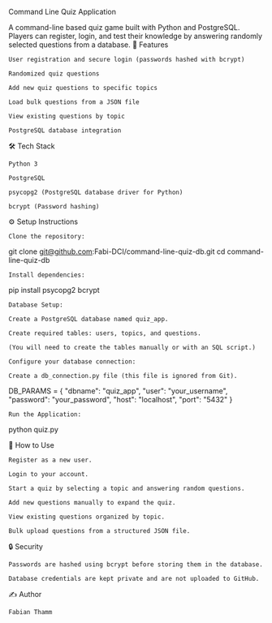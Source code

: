 Command Line Quiz Application

A command-line based quiz game built with Python and PostgreSQL.
Players can register, login, and test their knowledge by answering randomly selected questions from a database.
🚀 Features

    User registration and secure login (passwords hashed with bcrypt)

    Randomized quiz questions

    Add new quiz questions to specific topics

    Load bulk questions from a JSON file

    View existing questions by topic

    PostgreSQL database integration

🛠️ Tech Stack

    Python 3

    PostgreSQL

    psycopg2 (PostgreSQL database driver for Python)

    bcrypt (Password hashing)

⚙️ Setup Instructions

    Clone the repository:

git clone git@github.com:Fabi-DCI/command-line-quiz-db.git
cd command-line-quiz-db

    Install dependencies:

pip install psycopg2 bcrypt

    Database Setup:

    Create a PostgreSQL database named quiz_app.

    Create required tables: users, topics, and questions.

    (You will need to create the tables manually or with an SQL script.)

    Configure your database connection:

    Create a db_connection.py file (this file is ignored from Git).

DB_PARAMS = {
    "dbname": "quiz_app",
    "user": "your_username",
    "password": "your_password",
    "host": "localhost",
    "port": "5432"
}

    Run the Application:

python quiz.py

📖 How to Use

    Register as a new user.

    Login to your account.

    Start a quiz by selecting a topic and answering random questions.

    Add new questions manually to expand the quiz.

    View existing questions organized by topic.

    Bulk upload questions from a structured JSON file.

🔒 Security

    Passwords are hashed using bcrypt before storing them in the database.

    Database credentials are kept private and are not uploaded to GitHub.

✍️ Author

    Fabian Thamm